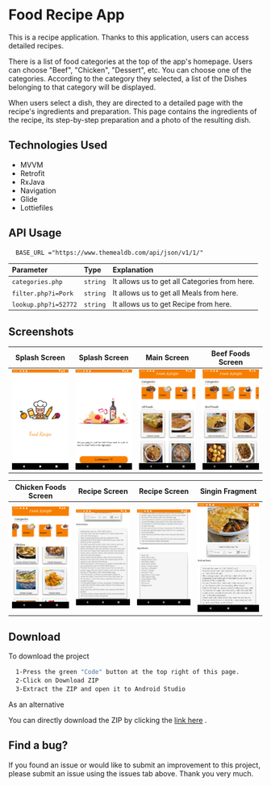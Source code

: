 
# Food Recipe App
This is a recipe application. Thanks to this application, users can access detailed recipes.

There is a list of food categories at the top of the app's homepage. Users can choose "Beef", "Chicken", "Dessert", etc. You can choose one of the categories. According to the category they selected, a list of the Dishes belonging to that category will be displayed.

When users select a dish, they are directed to a detailed page with the recipe's ingredients and preparation. This page contains the ingredients of the recipe, its step-by-step preparation and a photo of the resulting dish.




## Technologies Used

- MVVM
- Retrofit
- RxJava
- Navigation
- Glide
- Lottiefiles

  
## API Usage

```http
  BASE_URL ="https://www.themealdb.com/api/json/v1/1/"

```

| Parameter | Type     | Explanation                |
| :-------- | :------- | :------------------------- |
| `categories.php` | `string` | It allows us to get all Categories from here. |
| `filter.php?i=Pork` | `string` | It allows us to get all Meals from here. |
| `lookup.php?i=52772` | `string` | It allows us to get  Recipe from here. |



## Screenshots

Splash Screen | Splash Screen |Main Screen| Beef Foods Screen|
 --- | --- |  --- | --- | 
![](https://github.com/BerkErdgn/FoodRecipeApp/blob/main/sc/FoodRecipeApp-1.png?raw=true)| ![](https://github.com/BerkErdgn/FoodRecipeApp/blob/main/sc/FoodRecipeApp-2.png?raw=true) |![](https://github.com/BerkErdgn/FoodRecipeApp/blob/main/sc/FoodRecipeApp-3.png?raw=true) |![](https://github.com/BerkErdgn/FoodRecipeApp/blob/main/sc/FoodRecipeApp-4.png?raw=true)


Chicken Foods Screen | Recipe Screen |Recipe Screen| Singin Fragment|
 --- | --- |  --- | --- | 
![](https://github.com/BerkErdgn/FoodRecipeApp/blob/main/sc/FoodRecipeApp-8.png?raw=true)| ![](https://github.com/BerkErdgn/FoodRecipeApp/blob/main/sc/FoodRecipeApp-6.png?raw=true) |![](https://github.com/BerkErdgn/FoodRecipeApp/blob/main/sc/FoodRecipeApp-7.png?raw=true) |![](https://github.com/BerkErdgn/FoodRecipeApp/blob/main/sc/FoodRecipeApp-5.png?raw=true)








## Download  

To download the project

```bash 
  1-Press the green "Code" button at the top right of this page.
  2-Click on Download ZIP
  3-Extract the ZIP and open it to Android Studio
```
As an alternative

You can directly download the ZIP by clicking the [link here](https://github.com/BerkErdgn/FoodRecipeApp/archive/refs/heads/main.zip) .


## Find a bug?

If you found an issue or would like to submit an improvement to this project, please submit an issue using the issues tab above.
Thank you very much.
